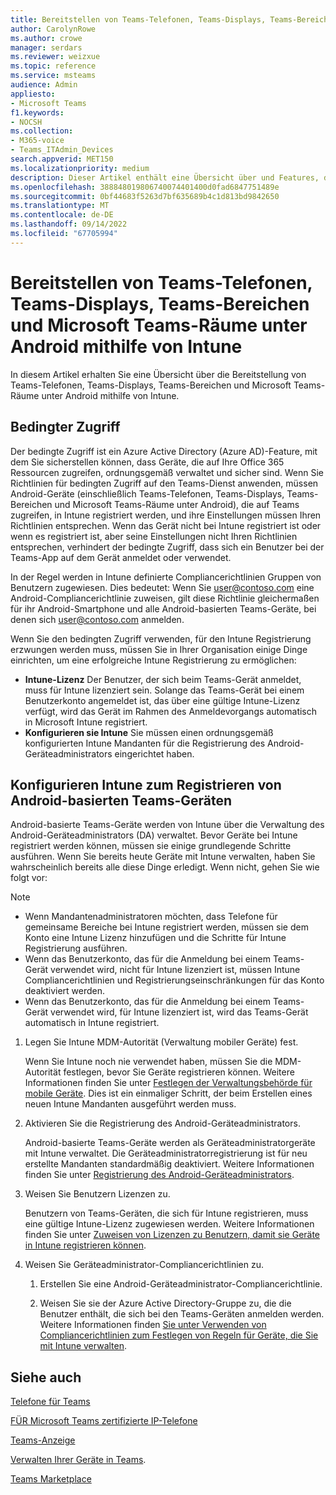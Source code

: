 ```yaml
---
title: Bereitstellen von Teams-Telefonen, Teams-Displays, Teams-Bereichen und Microsoft Teams-Räume unter Android mithilfe von Intune
author: CarolynRowe
ms.author: crowe
manager: serdars
ms.reviewer: weizxue
ms.topic: reference
ms.service: msteams
audience: Admin
appliesto:
- Microsoft Teams
f1.keywords:
- NOCSH
ms.collection:
- M365-voice
- Teams_ITAdmin_Devices
search.appverid: MET150
ms.localizationpriority: medium
description: Dieser Artikel enthält eine Übersicht über und Features, die von Microsoft Teams Android-Geräten unterstützt werden.
ms.openlocfilehash: 388848019806740074401400d0fad6847751489e
ms.sourcegitcommit: 0bf44683f5263d7bf635689b4c1d813bd9842650
ms.translationtype: MT
ms.contentlocale: de-DE
ms.lasthandoff: 09/14/2022
ms.locfileid: "67705994"
---
```

# <a name="deploy-teams-phones-teams-displays-teams-panels-and-microsoft-teams-rooms-on-android-using-intune"></a>Bereitstellen von Teams-Telefonen, Teams-Displays, Teams-Bereichen und Microsoft Teams-Räume unter Android mithilfe von Intune

In diesem Artikel erhalten Sie eine Übersicht über die Bereitstellung von Teams-Telefonen, Teams-Displays, Teams-Bereichen und Microsoft Teams-Räume unter Android mithilfe von Intune.

## <a name="conditional-access"></a>Bedingter Zugriff

Der bedingte Zugriff ist ein Azure Active Directory (Azure AD)-Feature, mit dem Sie sicherstellen können, dass Geräte, die auf Ihre Office 365 Ressourcen zugreifen, ordnungsgemäß verwaltet und sicher sind. Wenn Sie Richtlinien für bedingten Zugriff auf den Teams-Dienst anwenden, müssen Android-Geräte (einschließlich Teams-Telefonen, Teams-Displays, Teams-Bereichen und Microsoft Teams-Räume unter Android), die auf Teams zugreifen, in Intune registriert werden, und ihre Einstellungen müssen Ihren Richtlinien entsprechen.  Wenn das Gerät nicht bei Intune registriert ist oder wenn es registriert ist, aber seine Einstellungen nicht Ihren Richtlinien entsprechen, verhindert der bedingte Zugriff, dass sich ein Benutzer bei der Teams-App auf dem Gerät anmeldet oder verwendet.

In der Regel werden in Intune definierte Compliancerichtlinien Gruppen von Benutzern zugewiesen.  Dies bedeutet: Wenn Sie user@contoso.com eine Android-Compliancerichtlinie zuweisen, gilt diese Richtlinie gleichermaßen für ihr Android-Smartphone und alle Android-basierten Teams-Geräte, bei denen sich user@contoso.com anmelden.

Wenn Sie den bedingten Zugriff verwenden, für den Intune Registrierung erzwungen werden muss, müssen Sie in Ihrer Organisation einige Dinge einrichten, um eine erfolgreiche Intune Registrierung zu ermöglichen:

- **Intune-Lizenz** Der Benutzer, der sich beim Teams-Gerät anmeldet, muss für Intune lizenziert sein.  Solange das Teams-Gerät bei einem Benutzerkonto angemeldet ist, das über eine gültige Intune-Lizenz verfügt, wird das Gerät im Rahmen des Anmeldevorgangs automatisch in Microsoft Intune registriert.
- **Konfigurieren sie Intune** Sie müssen einen ordnungsgemäß konfigurierten Intune Mandanten für die Registrierung des Android-Geräteadministrators eingerichtet haben.

## <a name="configure-intune-to-enroll-teams-android-based-devices"></a>Konfigurieren Intune zum Registrieren von Android-basierten Teams-Geräten

Android-basierte Teams-Geräte werden von Intune über die Verwaltung des Android-Geräteadministrators (DA) verwaltet. Bevor Geräte bei Intune registriert werden können, müssen sie einige grundlegende Schritte ausführen.  Wenn Sie bereits heute Geräte mit Intune verwalten, haben Sie wahrscheinlich bereits alle diese Dinge erledigt.  Wenn nicht, gehen Sie wie folgt vor:

> [!NOTE]
> - Wenn Mandantenadministratoren möchten, dass Telefone für gemeinsame Bereiche bei Intune registriert werden, müssen sie dem Konto eine Intune Lizenz hinzufügen und die Schritte für Intune Registrierung ausführen.
> - Wenn das Benutzerkonto, das für die Anmeldung bei einem Teams-Gerät verwendet wird, nicht für Intune lizenziert ist, müssen Intune Compliancerichtlinien und Registrierungseinschränkungen für das Konto deaktiviert werden.
> - Wenn das Benutzerkonto, das für die Anmeldung bei einem Teams-Gerät verwendet wird, für Intune lizenziert ist, wird das Teams-Gerät automatisch in Intune registriert.



1. Legen Sie Intune MDM-Autorität (Verwaltung mobiler Geräte) fest.  

   Wenn Sie Intune noch nie verwendet haben, müssen Sie die MDM-Autorität festlegen, bevor Sie Geräte registrieren können. Weitere Informationen finden Sie unter [Festlegen der Verwaltungsbehörde für mobile Geräte](/intune/fundamentals/mdm-authority-set).  Dies ist ein einmaliger Schritt, der beim Erstellen eines neuen Intune Mandanten ausgeführt werden muss.
1. Aktivieren Sie die Registrierung des Android-Geräteadministrators.
  
   Android-basierte Teams-Geräte werden als Geräteadministratorgeräte mit Intune verwaltet.  Die Geräteadministratorregistrierung ist für neu erstellte Mandanten standardmäßig deaktiviert. Weitere Informationen finden Sie unter [Registrierung des Android-Geräteadministrators](/intune/enrollment/android-enroll-device-administrator).
1. Weisen Sie Benutzern Lizenzen zu. 
 
   Benutzern von Teams-Geräten, die sich für Intune registrieren, muss eine gültige Intune-Lizenz zugewiesen werden. Weitere Informationen finden Sie unter [Zuweisen von Lizenzen zu Benutzern, damit sie Geräte in Intune registrieren können](/intune/fundamentals/licenses-assign).
1. Weisen Sie Geräteadministrator-Compliancerichtlinien zu.  

   1. Erstellen Sie eine Android-Geräteadministrator-Compliancerichtlinie.

   1. Weisen Sie sie der Azure Active Directory-Gruppe zu, die die Benutzer enthält, die sich bei den Teams-Geräten anmelden werden. Weitere Informationen finden [Sie unter Verwenden von Compliancerichtlinien zum Festlegen von Regeln für Geräte, die Sie mit Intune verwalten](/mem/intune/protect/device-compliance-get-started).

## <a name="see-also"></a>Siehe auch

[Telefone für Teams](phones-for-teams.md)

[FÜR Microsoft Teams zertifizierte IP-Telefone](teams-ip-phones.md)

[Teams-Anzeige](teams-displays.md)

[Verwalten Ihrer Geräte in Teams](device-management.md).

[Teams Marketplace](https://office.com/teamsdevices)
